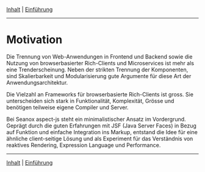 [Inhalt](README.md#motivation) | [Einf&uuml;hrung](introduction.md)
- - -

# Motivation

Die Trennung von Web-Anwendungen in Frontend und Backend sowie die Nutzung von
browserbasierter Rich-Clients und Microservices ist mehr als eine
Trenderscheinung. Neben der strikten Trennung der Komponenten, sind
Skalierbarkeit und Modularisierung gute Argumente f&uuml;r diese Art der
Anwendungsarchitektur.

Die Vielzahl an Frameworks f&uuml;r browserbasierte Rich-Clients ist gross.
Sie unterscheiden sich stark in Funktionalit&auml;t, Komplexit&auml;t,
Gr&ouml;sse und ben&ouml;tigen teilweise eigene Compiler und Server.

Bei Seanox aspect-js steht ein minimalistischer Ansatz im Vordergrund.
Gepr&auml;gt durch die guten Erfahrungen mit JSF (Java Server Faces) in Bezug
auf Funktion und einfache Integration ins Markup, entstand die Idee f&uuml;r
eine &auml;hnliche client-seitige L&ouml;sung und als Experiment f&uuml;r das
Verst&auml;ndnis von reaktives Rendering, Expression Language und Performance.


- - -

[Inhalt](README.md#motivation) | [Einf&uuml;hrung](introduction.md)
